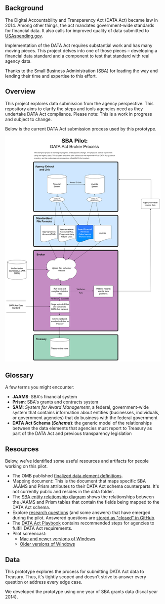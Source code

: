 ## Background
The Digital Accountability and Transparency Act (DATA Act) became law in 2014. Among other things, the act mandates government-wide standards for financial data. It also calls for improved quality of data submitted to [USAspending.gov](https://usaspending.gov "USAspending.gov").

Implementation of the DATA Act requires substantial work and has many moving pieces. This project delves into one of those pieces –  developing a financial data standard and a component to test that standard with real agency data.

Thanks to the Small Business Administration (SBA) for leading the way and lending their time and expertise to this effort.

## Overview
This project explores data submission from the agency perspective. This repository aims to clarify the steps and tools agencies need as they undertake DATA Act compliance. Please note: This is a work in progress and subject to change. 

Below is the current DATA Act submission process used by this prototype.

![DATA Act pilot process flow](https://raw.githubusercontent.com/18F/data-act-pilot/master/SBA%20pilot%20process.png)

## Glossary
A few terms you might encounter:

* **JAAMS**: SBA's financial system
* **Prism**: SBA's grants and contracts system
* **SAM**: _System for Award Management_, a federal, government-wide system that contains information about entities (businesses, individuals, or government agencies) that do business with the federal government
* **DATA Act Schema (_Schema_)**: the generic model of the relationships between the data elements that agencies must report to Treasury as part of the DATA Act and previous transparency legislation

## Resources
Below, we've identified some useful resources and artifacts for people working on this pilot.

* The OMB published [finalized data element definitions](https://max.gov/maxportal/assets/public/offm/DataStandardsFinal.htm "Finalized Data Act Element Definitions").
* Mapping document: This is the document that maps specific SBA JAAMS and Prism attributes to their DATA Act schema counterparts. It's not currently public and resides in the data folder.
* The [SBA entity relationship diagram](https://raw.githubusercontent.com/18F/data-act-pilot/master/assets/images/jaams-prism-data-act-mapping.png "SBA ERD") shows the relationships between the JAAMS and Prism tables that contain the fields being mapped to the DATA Act schema.
* Explore [research questions](https://github.com/18F/data-act-pilot/labels/research%20questions "open issues labeled as 'research'") (and some answers) that have emerged during the pilot. Answered questions are [stored as "closed" in GitHub](https://github.com/18F/data-act-pilot/issues?q=label%3A%22research+questions%22+is%3Aclosed "closed issues labeled as 'research'").
* The [DATA Act Playbook](https://www.usaspending.gov/Documents/Summary%20of%20DATA%20Act%20Playbook.pdf "DATA Act Playbook") contains recommended steps for agencies to fulfill DATA Act requirements.
* Pilot screencast:
    * [Mac and newer versions of Windows](screencasts/data_act_pilot_screencast_sept_2015.mp4 "Pilot screencast, .mp4 version")
    * [Older versions of Windows](screencasts/data_act_pilot_screencast_sept_2015.avi "Pilot screencast, .avi version")

## Data
This prototype explores the process for submitting DATA Act data to Treasury. Thus, it's tightly scoped and doesn't strive to answer every question or address every edge case.

We developed the prototype using one year of SBA grants data (fiscal year 2014).
